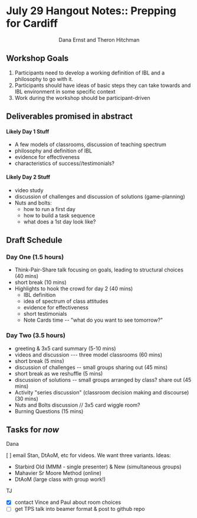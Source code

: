 # July 29 Hangout Notes:: Prepping for Cardiff

<center>Dana Ernst and Theron Hitchman</center>

## Workshop Goals

1. Participants need to develop a working definition of IBL and a philosophy to go with it.
2. Participants should have ideas of basic steps they can take towards and IBL environment in some specific context
3. Work during the workshop should be participant-driven

## Deliverables promised in abstract

#### Likely Day 1 Stuff
+ A few models of classrooms, discussion of teaching spectrum
+ philosophy and definition of IBL
+ evidence for effectiveness
+ characteristics of success//testimonials?

#### Likely Day 2 Stuff
+ video study
+ discussion of challenges and discussion of solutions (game-planning)
+ Nuts and bolts:
	+ how to run a first day
	+ how to build a task sequence
	+ what does a 1st day look like?

## Draft Schedule

### Day One (1.5 hours)
* Think-Pair-Share talk focusing on goals, leading to structural choices (40 mins)
* short break (10 mins)
* Highlights to hook the crowd for day 2 (40 mins)
	* IBL definition
	* idea of spectrum of class attitudes
	* evidence for effectiveness
	* short testimonials
	* Note Cards time  -- "what do you want to see tomorrow?"


### Day Two (3.5 hours)
* greeting & 3x5 card summary (5-10 mins)
* videos and discussion --- three model classrooms (60 mins)
* short break (5 mins)
* discussion of challenges -- small groups sharing out (45 mins)
* short break as we reshuffle (5 mins)
* discussion of solutions -- small groups arranged by class? share out (45 mins)
* Activity "series discussion" (classroom decision making and discourse) (30 mins)
* Nuts and Bolts discussion // 3x5 card wiggle room?
* Burning Questions (15 mins)

## Tasks for _now_

Dana

[ ] email Stan, DtAoM, etc for videos. We want three variants.
Ideas:

+ Starbird Old (MMM - single presenter) & New (simultaneous groups)
+ Mahavier Sr Moore Method (online)
+ DtAoM (large class with group work!)

TJ

+ [x] contact Vince and Paul about room choices
+ [ ] get TPS talk into beamer format & post to github repo
